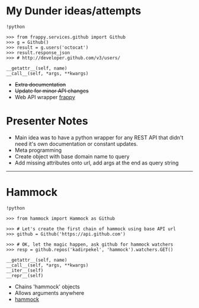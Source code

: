 # My Dunder ideas/attempts

    !python

    >>> from frappy.services.github import Github
    >>> g = Github()
    >>> result = g.users('octocat')
    >>> result.response_json
    >>> # http://developer.github.com/v3/users/

    __getattr__(self, name)
    __call__(self, *args, **kwargs)

- <strike>Extra documentation</strike>
- <strike>Update for minor API changes</strike>
- Web API wrapper [frappy](http://github.com/durden/frappy)

# Presenter Notes

- Main idea was to have a python wrapper for any REST API that didn't need it's
  own documentation or constant updates.
- Meta programming
- Create object with base domain name to query
- Add missing attributes onto url, add args at the end as query string

--------------------------------------------------

# Hammock

    !python

    >>> from hammock import Hammock as Github

    >>> # Let's create the first chain of hammock using base API url
    >>> github = Github('https://api.github.com')

    >>> # OK, let the magic happen, ask github for hammock watchers
    >>> resp = github.repos('kadirpekel', 'hammock').watchers.GET()

    __getattr__(self, name)
    __call__(self, *args, **kwargs)
    __iter__(self)
    __repr__(self)

- Chains 'hammock' objects
- Allows arguments anywhere
- [hammock](https://github.com/kadirpekel/hammock)
